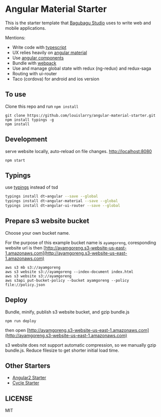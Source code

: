 # Angular Material Starter

This is the starter template that [Bagubagu Studio](https://bagubagu.com)
uses to write web and mobile applications.

Mentions:
- Write code with [typescript](https://www.typescriptlang.org)
- UX relies heavily on [angular material](https://material.angularjs.org)
- Use [angular components](https://github.com/toddmotto/angular-component)
- Bundle with [webpack](https://webpack.github.io)
- Use and manage global state with redux (ng-redux) and redux-saga
- Routing with ui-router
- Taco (cordova) for android and ios version

## To use

Clone this repo and run `npm install`

```
git clone https://github.com/louislarry/angular-material-starter.git
npm install typings -g
npm install
```

## Development

serve website locally, auto-reload on file changes.
[http://localhost:8080](http://localhost:8080)

```
npm start
```

## Typings

use [typings](https://github.com/typings/typings) instead of tsd

```bash
typings install dt~angular --save --global
typings install dt~angular-material --save --global
typings install dt~angular-ui-router --save --global
```

## Prepare s3 website bucket

Choose your own bucket name.

For the purpose of this example bucket name is `ayamgoreng`,
coresponding website url is then
[http://ayamgoreng.s3-website-us-east-1.amazonaws.com](http://ayamgoreng.s3-website-us-east-1.amazonaws.com)

```
aws s3 mb s3://ayamgoreng
aws s3 website s3://ayamgoreng --index-document index.html
aws s3 website s3://ayamgoreng
aws s3api put-bucket-policy --bucket ayamgoreng --policy file://policy.json
```

## Deploy

Bundle, minify, publish s3 website bucket, and gzip bundle.js

```
npm run deploy
```

then open [http://ayamgoreng.s3-website-us-east-1.amazonaws.com](http://ayamgoreng.s3-website-us-east-1.amazonaws.com)

s3 website does not support automatic compression, so we manually
gzip bundle.js. Reduce filesize to get shorter initial load time.


## Other Starters

- [Angular2 Starter](https://github.com/louislarry/angular2-starter)
- [Cycle Starter](https://github.com/louislarry/cycle-starter)

## LICENSE

MIT
